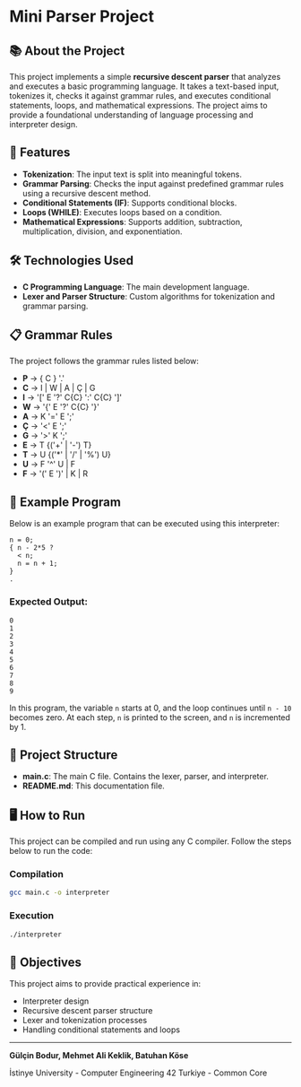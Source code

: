 # Mini Parser Project

## 📚 About the Project
This project implements a simple **recursive descent parser** that analyzes and executes a basic programming language. It takes a text-based input, tokenizes it, checks it against grammar rules, and executes conditional statements, loops, and mathematical expressions. The project aims to provide a foundational understanding of language processing and interpreter design.

## 🚀 Features
- **Tokenization**: The input text is split into meaningful tokens.
- **Grammar Parsing**: Checks the input against predefined grammar rules using a recursive descent method.
- **Conditional Statements (IF)**: Supports conditional blocks.
- **Loops (WHILE)**: Executes loops based on a condition.
- **Mathematical Expressions**: Supports addition, subtraction, multiplication, division, and exponentiation.

## 🛠️ Technologies Used
- **C Programming Language**: The main development language.
- **Lexer and Parser Structure**: Custom algorithms for tokenization and grammar parsing.

## 📋 Grammar Rules
The project follows the grammar rules listed below:
- **P** → { C } '.'
- **C** → I | W | A | Ç | G
- **I** → '[' E '?' C{C} ':' C{C} ']'
- **W** → '{' E '?' C{C} '}'
- **A** → K '=' E ';'
- **Ç** → '<' E ';'
- **G** → '>' K ';'
- **E** → T {('+' | '-') T}
- **T** → U {('*' | '/' | '%') U}
- **U** → F '^' U | F
- **F** → '(' E ')' | K | R

## 📝 Example Program
Below is an example program that can be executed using this interpreter:
```plaintext
n = 0;
{ n - 2*5 ?
  < n;
  n = n + 1;
}
.
```
### Expected Output:
```plaintext
0
1
2
3
4
5
6
7
8
9
```
In this program, the variable `n` starts at 0, and the loop continues until `n - 10` becomes zero. At each step, `n` is printed to the screen, and `n` is incremented by 1.

## 📂 Project Structure
- **main.c**: The main C file. Contains the lexer, parser, and interpreter.
- **README.md**: This documentation file.

## 🖥️ How to Run
This project can be compiled and run using any C compiler. Follow the steps below to run the code:

### Compilation
```bash
gcc main.c -o interpreter
```

### Execution
```bash
./interpreter
```

## 🎯 Objectives
This project aims to provide practical experience in:
- Interpreter design
- Recursive descent parser structure
- Lexer and tokenization processes
- Handling conditional statements and loops


---
**Gülçin Bodur, Mehmet Ali Keklik, Batuhan Köse**

İstinye University - Computer Engineering
42 Turkiye - Common Core

